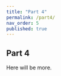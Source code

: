 ```yaml
---
title: "Part 4"
permalink: /part4/
nav_order: 5
published: true
---
```


## Part 4

Here will be more.
